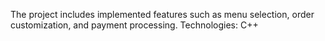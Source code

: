 The project includes implemented features such as menu selection, order customization, and payment processing.
Technologies: C++ 
 
